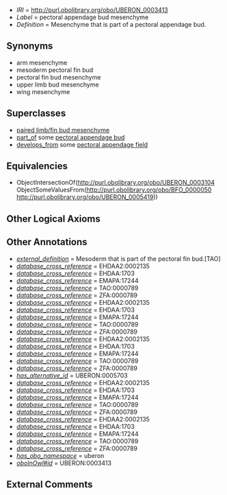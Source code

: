  * *IRI* = http://purl.obolibrary.org/obo/UBERON_0003413
 * *Label* = pectoral appendage bud mesenchyme
 * *Definition* = Mesenchyme that is part of a pectoral appendage bud.

## Synonyms

 * arm mesenchyme
 * mesoderm pectoral fin bud
 * pectoral fin bud mesenchyme
 * upper limb bud mesenchyme
 * wing mesenchyme

## Superclasses

 * [paired limb/fin bud mesenchyme](../../UBERON/29/UBERON_0010329.md)
 * [part_of](../../BFO/50/BFO_0000050.md) some [pectoral appendage bud](../../UBERON/19/UBERON_0005419.md)
 * [develops_from](../../RO/02/RO_0002202.md) some [pectoral appendage field](../../UBERON/29/UBERON_0005729.md)

## Equivalencies

 * ObjectIntersectionOf(<http://purl.obolibrary.org/obo/UBERON_0003104> ObjectSomeValuesFrom(<http://purl.obolibrary.org/obo/BFO_0000050> <http://purl.obolibrary.org/obo/UBERON_0005419>))

## Other Logical Axioms


## Other Annotations

 * *[external_definition](../../UBPROP/01/UBPROP_0000001.md)* = Mesoderm that is part of the pectoral fin bud.[TAO]
 * *[database_cross_reference](../../ef/oboInOwl#hasDbXref.md)* = EHDAA2:0002135
 * *[database_cross_reference](../../ef/oboInOwl#hasDbXref.md)* = EHDAA:1703
 * *[database_cross_reference](../../ef/oboInOwl#hasDbXref.md)* = EMAPA:17244
 * *[database_cross_reference](../../ef/oboInOwl#hasDbXref.md)* = TAO:0000789
 * *[database_cross_reference](../../ef/oboInOwl#hasDbXref.md)* = ZFA:0000789
 * *[database_cross_reference](../../ef/oboInOwl#hasDbXref.md)* = EHDAA2:0002135
 * *[database_cross_reference](../../ef/oboInOwl#hasDbXref.md)* = EHDAA:1703
 * *[database_cross_reference](../../ef/oboInOwl#hasDbXref.md)* = EMAPA:17244
 * *[database_cross_reference](../../ef/oboInOwl#hasDbXref.md)* = TAO:0000789
 * *[database_cross_reference](../../ef/oboInOwl#hasDbXref.md)* = ZFA:0000789
 * *[database_cross_reference](../../ef/oboInOwl#hasDbXref.md)* = EHDAA2:0002135
 * *[database_cross_reference](../../ef/oboInOwl#hasDbXref.md)* = EHDAA:1703
 * *[database_cross_reference](../../ef/oboInOwl#hasDbXref.md)* = EMAPA:17244
 * *[database_cross_reference](../../ef/oboInOwl#hasDbXref.md)* = TAO:0000789
 * *[database_cross_reference](../../ef/oboInOwl#hasDbXref.md)* = ZFA:0000789
 * *[has_alternative_id](../../Id/oboInOwl#hasAlternativeId.md)* = UBERON:0005703
 * *[database_cross_reference](../../ef/oboInOwl#hasDbXref.md)* = EHDAA2:0002135
 * *[database_cross_reference](../../ef/oboInOwl#hasDbXref.md)* = EHDAA:1703
 * *[database_cross_reference](../../ef/oboInOwl#hasDbXref.md)* = EMAPA:17244
 * *[database_cross_reference](../../ef/oboInOwl#hasDbXref.md)* = TAO:0000789
 * *[database_cross_reference](../../ef/oboInOwl#hasDbXref.md)* = ZFA:0000789
 * *[database_cross_reference](../../ef/oboInOwl#hasDbXref.md)* = EHDAA2:0002135
 * *[database_cross_reference](../../ef/oboInOwl#hasDbXref.md)* = EHDAA:1703
 * *[database_cross_reference](../../ef/oboInOwl#hasDbXref.md)* = EMAPA:17244
 * *[database_cross_reference](../../ef/oboInOwl#hasDbXref.md)* = TAO:0000789
 * *[database_cross_reference](../../ef/oboInOwl#hasDbXref.md)* = ZFA:0000789
 * *[has_obo_namespace](../../ce/oboInOwl#hasOBONamespace.md)* = uberon
 * *[oboInOwl#id](../../id/oboInOwl#id.md)* = UBERON:0003413

## External Comments

